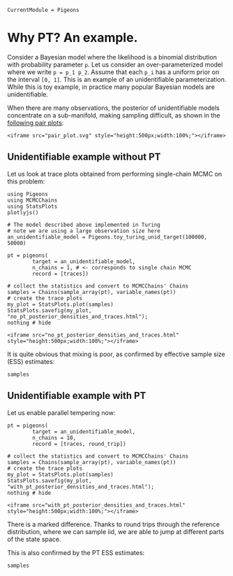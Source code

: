 ```@meta
CurrentModule = Pigeons
```

# Why PT? An example. 

Consider a Bayesian model where the likelihood is a binomial distribution with probability parameter ``p``. 
Let us consider an over-parameterized model where we 
write ``p = p_1 p_2``. Assume that each ``p_i`` has a uniform prior on the interval ``[0, 1]``.
This is an example of an unidentifiable parameterization.
While this is toy example, in practice many popular 
Bayesian models are unidentifiable. 

When there are many observations, the posterior of 
unidentifiable models concentrate on a sub-manifold, 
making sampling difficult, as shown in the [following pair plots](output-plotting.html):
 
```@raw html
<iframe src="pair_plot.svg" style="height:500px;width:100%;"></iframe>
```

## Unidentifiable example without PT

Let us look at trace plots obtained from performing 
single-chain MCMC on this problem:

```@example why
using Pigeons
using MCMCChains
using StatsPlots
plotlyjs()

# The model described above implemented in Turing
# note we are using a large observation size here
an_unidentifiable_model = Pigeons.toy_turing_unid_target(100000, 50000)

pt = pigeons(
        target = an_unidentifiable_model, 
        n_chains = 1, # <- corresponds to single chain MCMC
        record = [traces])

# collect the statistics and convert to MCMCChains' Chains
samples = Chains(sample_array(pt), variable_names(pt))
# create the trace plots
my_plot = StatsPlots.plot(samples)
StatsPlots.savefig(my_plot, "no_pt_posterior_densities_and_traces.html"); 
nothing # hide
```

```@raw html
<iframe src="no_pt_posterior_densities_and_traces.html" style="height:500px;width:100%;"></iframe>
```

It is quite obvious that mixing is poor, as confirmed by effective sample size (ESS) estimates:

```@example why
samples
```


## Unidentifiable example with PT

Let us enable parallel tempering now:

```@example why
pt = pigeons(
        target = an_unidentifiable_model, 
        n_chains = 10, 
        record = [traces, round_trip])

# collect the statistics and convert to MCMCChains' Chains
samples = Chains(sample_array(pt), variable_names(pt))
# create the trace plots
my_plot = StatsPlots.plot(samples)
StatsPlots.savefig(my_plot, "with_pt_posterior_densities_and_traces.html"); 
nothing # hide
```

```@raw html
<iframe src="with_pt_posterior_densities_and_traces.html" style="height:500px;width:100%;"></iframe>
```

There is a marked difference. 
Thanks to round trips through the reference distribution, 
where we can sample iid, we are able to jump at different 
parts of the state space. 

This is also confirmed by the PT ESS estimates:

```@example why
samples
```
